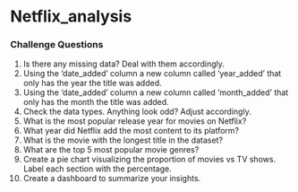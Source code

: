 <h1> Netflix_analysis </h1>
<h3>Challenge Questions</h3>

<ol>
  <Li> Is there any missing data? Deal with them accordingly.</li>
<li> Using the ‘date_added’ column a new column called ‘year_added’ that only has the year the title was added.</li>
<li> Using the ‘date_added’ column a new column called ‘month_added’ that only has the month the title was added.</li>
<li> Check the data types. Anything look odd? Adjust accordingly.</li>
<li> What is the most popular release year for movies on Netflix?</li>
<li> What year did Netflix add the most content to its platform?</li>
<li> What is the movie with the longest title in the dataset?</li>
<li> What are the top 5 most popular movie genres?</li>
<li> Create a pie chart visualizing the proportion of movies vs TV shows. Label each section with the percentage.</li>
<li> Create a dashboard to summarize your insights.</li></ol>
